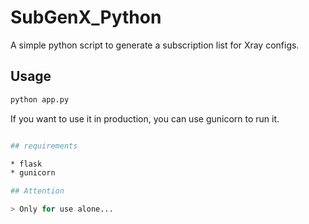 # SubGenX_Python

A simple python script to generate a subscription list for Xray configs.

## Usage

```bash
python app.py
```
If you want to use it in production, you can use gunicorn to run it.

```bash

## requirements

* flask
* gunicorn

## Attention

> Only for use alone...